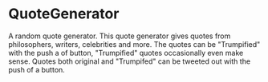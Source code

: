 # QuoteGenerator

A random quote generator. This quote generator gives quotes from philosophers, writers, celebrities and more. The quotes can be "Trumpified" with the push a of button, "Trumpified" quotes occasionally even make sense. Quotes both original and "Trumpifed" can be tweeted out with the push of a button.

